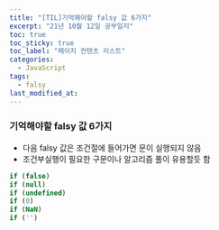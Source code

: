 ```yaml
---
title: "[TIL]기억해야할 falsy 값 6가지"
excerpt: "21년 10월 12일 공부일지"
toc: true
toc_sticky: true
toc_label: "페이지 컨텐츠 리스트"
categories:
  - JavaScript
tags:
  - falsy
last_modified_at:
---
```


### **기억해야할 falsy 값 6가지**

- 다음 falsy 값은 조건절에 들어가면 문이 실행되지 않음
- 조건부실행이 필요한 구문이나 알고리즘 풀이 유용할듯 함

```javascript
if (false)
if (null)
if (undefined)
if (0)
if (NaN)
if ('')
```
